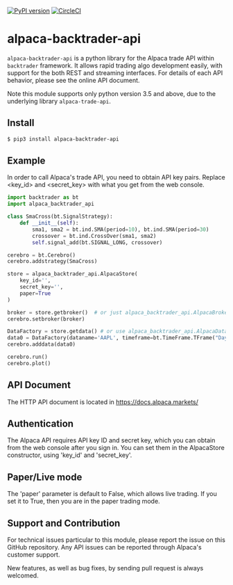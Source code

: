[![PyPI version](https://badge.fury.io/py/alpaca-backtrader-api.svg)](https://badge.fury.io/py/alpaca-backtrader-api)
[![CircleCI](https://circleci.com/gh/alpacahq/alpaca-backtrader-api.svg?style=shield)](https://circleci.com/gh/alpacahq/alpaca-backtrader-api)

# alpaca-backtrader-api

`alpaca-backtrader-api` is a python library for the Alpaca trade API
within `backtrader` framework.
It allows rapid trading algo development easily, with support for the
both REST and streaming interfaces. For details of each API behavior,
please see the online API document.

Note this module supports only python version 3.5 and above, due to
the underlying library `alpaca-trade-api`.

## Install

```bash
$ pip3 install alpaca-backtrader-api
```

## Example

In order to call Alpaca's trade API, you need to obtain API key pairs.
Replace <key_id> and <secret_key> with what you get from the web console.

```python
import backtrader as bt
import alpaca_backtrader_api

class SmaCross(bt.SignalStrategy):
    def __init__(self):
        sma1, sma2 = bt.ind.SMA(period=10), bt.ind.SMA(period=30)
        crossover = bt.ind.CrossOver(sma1, sma2)
        self.signal_add(bt.SIGNAL_LONG, crossover)

cerebro = bt.Cerebro()
cerebro.addstrategy(SmaCross)

store = alpaca_backtrader_api.AlpacaStore(
    key_id='',
    secret_key='',
    paper=True
)

broker = store.getbroker()  # or just alpaca_backtrader_api.AlpacaBroker
cerebro.setbroker(broker)

DataFactory = store.getdata() # or use alpaca_backtrader_api.AlpacaData
data0 = DataFactory(dataname='AAPL', timeframe=bt.TimeFrame.TFrame("Days"))  # Supported timeframes: "Days"/"Minutes"
cerebro.adddata(data0)

cerebro.run()
cerebro.plot()
```

## API Document

The HTTP API document is located in https://docs.alpaca.markets/

## Authentication

The Alpaca API requires API key ID and secret key, which you can obtain from the
web console after you sign in.  You can set them in the AlpacaStore constructor,
using 'key_id' and 'secret_key'.

## Paper/Live mode

The 'paper' parameter is default to False, which allows live trading.
If you set it to True, then you are in the paper trading mode.

## Support and Contribution

For technical issues particular to this module, please report the
issue on this GitHub repository. Any API issues can be reported through
Alpaca's customer support.

New features, as well as bug fixes, by sending pull request is always
welcomed.
